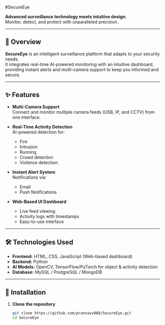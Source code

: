#SecureEye

**Advanced surveillance technology meets intuitive design.**  
Monitor, detect, and protect with unparalleled precision.  

---

## 📌 Overview
**SecureEye** is an intelligent surveillance platform that adapts to your security needs.  
It integrates real-time AI-powered monitoring with an intuitive dashboard, providing instant alerts and multi-camera support to keep you informed and secure.

---

## ✨ Features

- **Multi-Camera Support**  
  Connect and monitor multiple camera feeds (USB, IP, and CCTV) from one interface.

- **Real-Time Activity Detection**  
  AI-powered detection for:
  -  Fire
  - Intrusion
  -  Running
  - Crowd detection
  - Violence detection

- **Instant Alert System**  
  Notifications via:
  - Email
  - Push Notifications


- **Web-Based UI Dashboard**  
  - Live feed viewing
  - Activity logs with timestamps
  - Easy-to-use interface

---

## 🛠️ Technologies Used

- **Frontend:** HTML, CSS, JavaScript (Web-based dashboard)
- **Backend:** Python 
- **AI Models:** OpenCV, TensorFlow/PyTorch for object & activity detection
- **Database:** MySQL / PostgreSQL / MongoDB
---

## 🚀 Installation

1. **Clone the repository**  
   ```bash
   git clone https://github.com/prannavv088/SecureEye.git
   cd SecureEye

